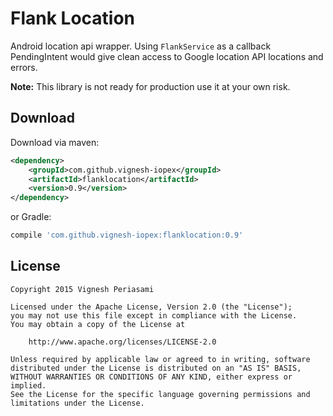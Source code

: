 Flank Location
==============
Android location api wrapper. Using `FlankService` as a callback PendingIntent would
give clean access to Google location API locations and errors.

**Note:** This library is not ready for production use it at your own risk.

Download
--------

Download via maven:
```xml
<dependency>
    <groupId>com.github.vignesh-iopex</groupId>
    <artifactId>flanklocation</artifactId>
    <version>0.9</version>
</dependency>
```
or Gradle:
```groovy
compile 'com.github.vignesh-iopex:flanklocation:0.9'
```

License
-------

    Copyright 2015 Vignesh Periasami

    Licensed under the Apache License, Version 2.0 (the "License");
    you may not use this file except in compliance with the License.
    You may obtain a copy of the License at

        http://www.apache.org/licenses/LICENSE-2.0

    Unless required by applicable law or agreed to in writing, software
    distributed under the License is distributed on an "AS IS" BASIS,
    WITHOUT WARRANTIES OR CONDITIONS OF ANY KIND, either express or implied.
    See the License for the specific language governing permissions and
    limitations under the License.